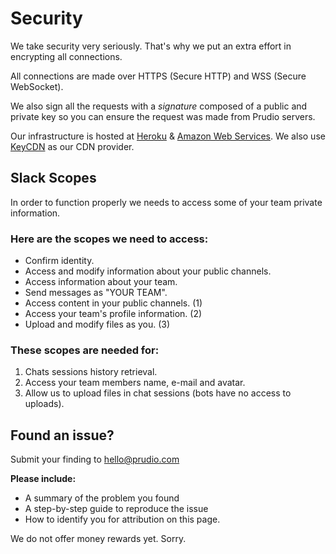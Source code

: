 # Security

We take security very seriously. That's why we put an extra effort in encrypting all connections.

All connections are made over HTTPS (Secure HTTP) and WSS (Secure WebSocket).

We also sign all the requests with a *signature* composed of a public and private key so you can ensure the request was made from Prudio servers.

Our infrastructure is hosted at [Heroku](http://heroku.com/) & [Amazon Web Services](http://aws.amazon.com/). We also use [KeyCDN](https://www.keycdn.com/?a=5066) as our CDN provider.

## Slack Scopes

In order to function properly we needs to access some of your team private information.

### Here are the scopes we need to access:

* Confirm identity.
* Access and modify information about your public channels.
* Access information about your team.
* Send messages as "YOUR TEAM".
* Access content in your public channels. (1)
* Access your team's profile information. (2)
* Upload and modify files as you. (3)

### These scopes are needed for:

1. Chats sessions history retrieval.
2. Access your team members name, e-mail and avatar.
3. Allow us to upload files in chat sessions (bots have no access to uploads).

## Found an issue?

Submit your finding to hello@prudio.com

**Please include:**

* A summary of the problem you found
* A step-by-step guide to reproduce the issue
* How to identify you for attribution on this page.

We do not offer money rewards yet. Sorry.

